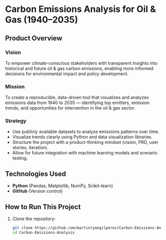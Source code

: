 # Carbon Emissions Analysis for Oil & Gas (1940–2035)

## Product Overview

### Vision
To empower climate-conscious stakeholders with transparent insights into historical and future oil & gas carbon emissions, enabling more informed decisions for environmental impact and policy development.

### Mission
To create a reproducible, data-driven tool that visualizes and analyzes emissions data from 1940 to 2035 — identifying top emitters, emission trends, and opportunities for intervention in the oil & gas sector.

### Strategy
- Use publicly available datasets to analyze emissions patterns over time.
- Visualize trends clearly using Python and data visualization libraries.
- Structure the project with a product-thinking mindset (vision, PRD, user stories, iteration).
- Allow for future integration with machine learning models and scenario testing.

## Technologies Used  
- **Python** (Pandas, Matplotlib, NumPy, Scikit-learn)  
- **GitHub** (Version control)  

## How to Run This Project  
1. Clone the repository:  
   ```sh
   git clone https://github.com/martinryangilperez/Carbon-Emissions-Analysis.git
   cd Carbon-Emissions-Analysis
